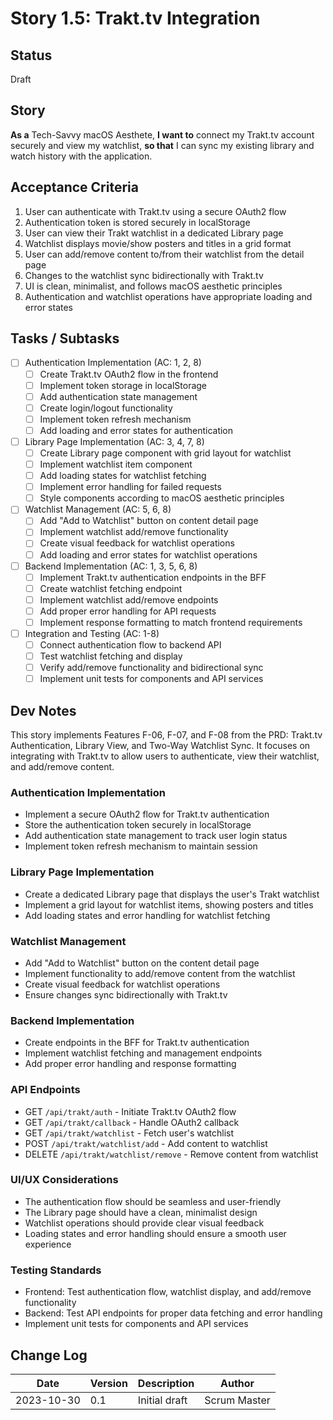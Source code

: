 # Story 1.5: Trakt.tv Integration

## Status
Draft

## Story
**As a** Tech-Savvy macOS Aesthete,
**I want to** connect my Trakt.tv account securely and view my watchlist,
**so that** I can sync my existing library and watch history with the application.

## Acceptance Criteria
1. User can authenticate with Trakt.tv using a secure OAuth2 flow
2. Authentication token is stored securely in localStorage
3. User can view their Trakt watchlist in a dedicated Library page
4. Watchlist displays movie/show posters and titles in a grid format
5. User can add/remove content to/from their watchlist from the detail page
6. Changes to the watchlist sync bidirectionally with Trakt.tv
7. UI is clean, minimalist, and follows macOS aesthetic principles
8. Authentication and watchlist operations have appropriate loading and error states

## Tasks / Subtasks
- [ ] Authentication Implementation (AC: 1, 2, 8)
  - [ ] Create Trakt.tv OAuth2 flow in the frontend
  - [ ] Implement token storage in localStorage
  - [ ] Add authentication state management
  - [ ] Create login/logout functionality
  - [ ] Implement token refresh mechanism
  - [ ] Add loading and error states for authentication

- [ ] Library Page Implementation (AC: 3, 4, 7, 8)
  - [ ] Create Library page component with grid layout for watchlist
  - [ ] Implement watchlist item component
  - [ ] Add loading states for watchlist fetching
  - [ ] Implement error handling for failed requests
  - [ ] Style components according to macOS aesthetic principles

- [ ] Watchlist Management (AC: 5, 6, 8)
  - [ ] Add "Add to Watchlist" button on content detail page
  - [ ] Implement watchlist add/remove functionality
  - [ ] Create visual feedback for watchlist operations
  - [ ] Add loading and error states for watchlist operations

- [ ] Backend Implementation (AC: 1, 3, 5, 6, 8)
  - [ ] Implement Trakt.tv authentication endpoints in the BFF
  - [ ] Create watchlist fetching endpoint
  - [ ] Implement watchlist add/remove endpoints
  - [ ] Add proper error handling for API requests
  - [ ] Implement response formatting to match frontend requirements

- [ ] Integration and Testing (AC: 1-8)
  - [ ] Connect authentication flow to backend API
  - [ ] Test watchlist fetching and display
  - [ ] Verify add/remove functionality and bidirectional sync
  - [ ] Implement unit tests for components and API services

## Dev Notes

This story implements Features F-06, F-07, and F-08 from the PRD: Trakt.tv Authentication, Library View, and Two-Way Watchlist Sync. It focuses on integrating with Trakt.tv to allow users to authenticate, view their watchlist, and add/remove content.

### Authentication Implementation
- Implement a secure OAuth2 flow for Trakt.tv authentication
- Store the authentication token securely in localStorage
- Add authentication state management to track user login status
- Implement token refresh mechanism to maintain session

### Library Page Implementation
- Create a dedicated Library page that displays the user's Trakt watchlist
- Implement a grid layout for watchlist items, showing posters and titles
- Add loading states and error handling for watchlist fetching

### Watchlist Management
- Add "Add to Watchlist" button on the content detail page
- Implement functionality to add/remove content from the watchlist
- Create visual feedback for watchlist operations
- Ensure changes sync bidirectionally with Trakt.tv

### Backend Implementation
- Create endpoints in the BFF for Trakt.tv authentication
- Implement watchlist fetching and management endpoints
- Add proper error handling and response formatting

### API Endpoints
- GET `/api/trakt/auth` - Initiate Trakt.tv OAuth2 flow
- GET `/api/trakt/callback` - Handle OAuth2 callback
- GET `/api/trakt/watchlist` - Fetch user's watchlist
- POST `/api/trakt/watchlist/add` - Add content to watchlist
- DELETE `/api/trakt/watchlist/remove` - Remove content from watchlist

### UI/UX Considerations
- The authentication flow should be seamless and user-friendly
- The Library page should have a clean, minimalist design
- Watchlist operations should provide clear visual feedback
- Loading states and error handling should ensure a smooth user experience

### Testing Standards
- Frontend: Test authentication flow, watchlist display, and add/remove functionality
- Backend: Test API endpoints for proper data fetching and error handling
- Implement unit tests for components and API services

## Change Log
| Date | Version | Description | Author |
|------|---------|-------------|--------|
| 2023-10-30 | 0.1 | Initial draft | Scrum Master |